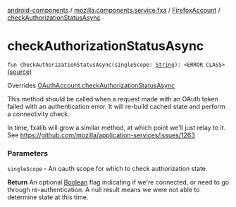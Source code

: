 [android-components](../../index.md) / [mozilla.components.service.fxa](../index.md) / [FirefoxAccount](index.md) / [checkAuthorizationStatusAsync](./check-authorization-status-async.md)

# checkAuthorizationStatusAsync

`fun checkAuthorizationStatusAsync(singleScope: `[`String`](https://kotlinlang.org/api/latest/jvm/stdlib/kotlin/-string/index.html)`): <ERROR CLASS>` [(source)](https://github.com/mozilla-mobile/android-components/blob/master/components/service/firefox-accounts/src/main/java/mozilla/components/service/fxa/FirefoxAccount.kt#L217)

Overrides [OAuthAccount.checkAuthorizationStatusAsync](../../mozilla.components.concept.sync/-o-auth-account/check-authorization-status-async.md)

This method should be called when a request made with an OAuth token failed with an
authentication error. It will re-build cached state and perform a connectivity check.

In time, fxalib will grow a similar method, at which point we'll just relay to it.
See https://github.com/mozilla/application-services/issues/1263

### Parameters

`singleScope` - An oauth scope for which to check authorization state.

**Return**
An optional [Boolean](https://kotlinlang.org/api/latest/jvm/stdlib/kotlin/-boolean/index.html) flag indicating if we're connected, or need to go through
re-authentication. A null result means we were not able to determine state at this time.

